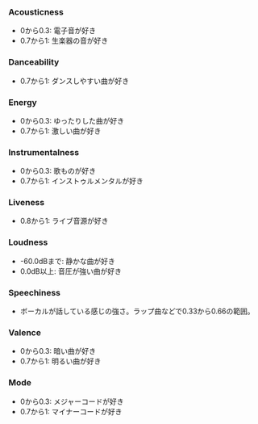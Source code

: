 ### Acousticness
- 0から0.3: 電子音が好き
- 0.7から1: 生楽器の音が好き

### Danceability
- 0.7から1: ダンスしやすい曲が好き

### Energy
- 0から0.3: ゆったりした曲が好き
- 0.7から1: 激しい曲が好き

### Instrumentalness
- 0から0.3: 歌ものが好き
- 0.7から1: インストゥルメンタルが好き

### Liveness
- 0.8から1: ライブ音源が好き

### Loudness
- -60.0dBまで: 静かな曲が好き
- 0.0dB以上: 音圧が強い曲が好き

### Speechiness
- ボーカルが話している感じの強さ。ラップ曲などで0.33から0.66の範囲。

### Valence
- 0から0.3: 暗い曲が好き
- 0.7から1: 明るい曲が好き

### Mode
- 0から0.3: メジャーコードが好き
- 0.7から1: マイナーコードが好き
